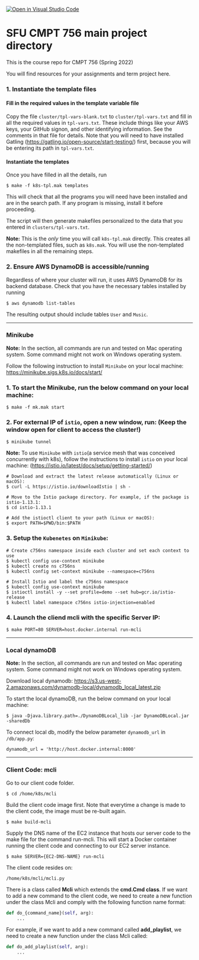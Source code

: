[![Open in Visual Studio Code](https://classroom.github.com/assets/open-in-vscode-f059dc9a6f8d3a56e377f745f24479a46679e63a5d9fe6f495e02850cd0d8118.svg)](https://classroom.github.com/online_ide?assignment_repo_id=6917722&assignment_repo_type=AssignmentRepo)
# SFU CMPT 756 main project directory

This is the course repo for CMPT 756 (Spring 2022)

You will find resources for your assignments and term project here.


### 1. Instantiate the template files

#### Fill in the required values in the template variable file

Copy the file `cluster/tpl-vars-blank.txt` to `cluster/tpl-vars.txt`
and fill in all the required values in `tpl-vars.txt`.  These include
things like your AWS keys, your GitHub signon, and other identifying
information.  See the comments in that file for details. Note that you
will need to have installed Gatling
(https://gatling.io/open-source/start-testing/) first, because you
will be entering its path in `tpl-vars.txt`.

#### Instantiate the templates

Once you have filled in all the details, run

~~~
$ make -f k8s-tpl.mak templates
~~~

This will check that all the programs you will need have been
installed and are in the search path.  If any program is missing,
install it before proceeding.

The script will then generate makefiles personalized to the data that
you entered in `clusters/tpl-vars.txt`.

**Note:** This is the *only* time you will call `k8s-tpl.mak`
directly. This creates all the non-templated files, such as
`k8s.mak`.  You will use the non-templated makefiles in all the
remaining steps.

### 2. Ensure AWS DynamoDB is accessible/running

Regardless of where your cluster will run, it uses AWS DynamoDB
for its backend database. Check that you have the necessary tables
installed by running

~~~
$ aws dynamodb list-tables
~~~

The resulting output should include tables `User` and `Music`.

----

### Minikube

**Note:** In the section, all commands are run and tested on Mac operating system. Some command might not work on Windows operating system.

Follow the following instruction to install `Minikube` on your local machine:
https://minikube.sigs.k8s.io/docs/start/

### 1. To start the Minikube, run the below command on your local machine:

~~~
$ make -f mk.mak start
~~~

### 2. For external IP of `istio`, open a new window, run: (Keep the window open for client to access the cluster!)

~~~
$ minikube tunnel
~~~

**Note:** To use `Minikube` with `istio`(a service mesh that was conceived concurrently with k8s), follow the instructions to install `istio` on your local machine:
(https://istio.io/latest/docs/setup/getting-started/)

~~~
# Download and extract the latest release automatically (Linux or macOS):
$ curl -L https://istio.io/downloadIstio | sh -
~~~
~~~
# Move to the Istio package directory. For example, if the package is istio-1.13.1:
$ cd istio-1.13.1
~~~
~~~
# Add the istioctl client to your path (Linux or macOS):
$ export PATH=$PWD/bin:$PATH
~~~

### 3. Setup the `Kubenetes` on `Minikube`:
~~~
# Create c756ns namespace inside each cluster and set each context to use
$ kubectl config use-context minikube
$ kubectl create ns c756ns
$ kubectl config set-context minikube --namespace=c756ns
~~~
~~~
# Install Istio and label the c756ns namespace
$ kubectl config use-context minikube
$ istioctl install -y --set profile=demo --set hub=gcr.io/istio-release
$ kubectl label namespace c756ns istio-injection=enabled
~~~

### 4. Launch the cliend mcli with the specific Server IP:
~~~
$ make PORT=80 SERVER=host.docker.internal run-mcli
~~~

----

### Local dynamoDB

**Note:** In the section, all commands are run and tested on Mac operating system. Some command might not work on Windows operating system.

Download local dynamodb:
https://s3.us-west-2.amazonaws.com/dynamodb-local/dynamodb_local_latest.zip

To start the local dynamoDB, run the below command on your local machine:

~~~
$ java -Djava.library.path=./DynamoDBLocal_lib -jar DynamoDBLocal.jar -sharedDb
~~~

To connect local db, modify the below parameter `dynamodb_url` in `/db/app.py`:

~~~
dynamodb_url = 'http://host.docker.internal:8000'
~~~

----

### Client Code: mcli

Go to our client code folder.

```
$ cd /home/k8s/mcli
```

Build the client code image first. Note that everytime a change is made to the client code, the image must be re-built again.

```
$ make build-mcli
```

Supply the DNS name of the EC2 instance that hosts our server code to the make file for the command run-mcli. This will start a Docker container running the client code and connecting to our EC2 server instance.

```
$ make SERVER={EC2-DNS-NAME} run-mcli
```

The client code resides on:

```
/home/k8s/mcli/mcli.py
```

There is a class called **Mcli** which extends the **cmd.Cmd class**. If we want to add a new command to the client code, we need to create a new function under the class Mcli and comply with the following function name format:

```python
def do_{command_name}(self, arg):
    ...
```

For example, if we want to add a new command called **add_playlist**, we need to create a new function under the class Mcli called:

```python
def do_add_playlist(self, arg):
    ...
```
